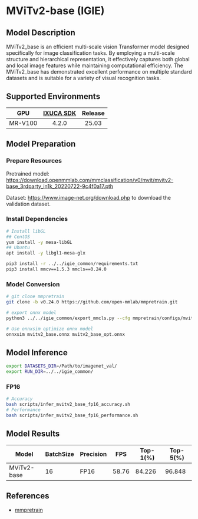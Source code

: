 # MViTv2-base (IGIE)

## Model Description

MViTv2_base is an efficient multi-scale vision Transformer model designed specifically for image classification tasks. By employing a multi-scale structure and hierarchical representation, it effectively captures both global and local image features while maintaining computational efficiency. The MViTv2_base has demonstrated excellent performance on multiple standard datasets and is suitable for a variety of visual recognition tasks.

## Supported Environments

| GPU    | [IXUCA SDK](https://gitee.com/deep-spark/deepspark#%E5%A4%A9%E6%95%B0%E6%99%BA%E7%AE%97%E8%BD%AF%E4%BB%B6%E6%A0%88-ixuca) | Release |
| :----: | :----: | :----: |
| MR-V100 | 4.2.0     |  25.03  |

## Model Preparation

### Prepare Resources

Pretrained model: <https://download.openmmlab.com/mmclassification/v0/mvit/mvitv2-base_3rdparty_in1k_20220722-9c4f0a17.pth>

Dataset: <https://www.image-net.org/download.php> to download the validation dataset.

### Install Dependencies

```bash
# Install libGL
## CentOS
yum install -y mesa-libGL
## Ubuntu
apt install -y libgl1-mesa-glx

pip3 install -r ../../igie_common/requirements.txt
pip3 install mmcv==1.5.3 mmcls==0.24.0
```

### Model Conversion

```bash
# git clone mmpretrain
git clone -b v0.24.0 https://github.com/open-mmlab/mmpretrain.git

# export onnx model
python3 ../../igie_common/export_mmcls.py --cfg mmpretrain/configs/mvit/mvitv2-base_8xb256_in1k.py --weight mvitv2-base_3rdparty_in1k_20220722-9c4f0a17.pth --output mvitv2_base.onnx

# Use onnxsim optimize onnx model
onnxsim mvitv2_base.onnx mvitv2_base_opt.onnx

```

## Model Inference

```bash
export DATASETS_DIR=/Path/to/imagenet_val/
export RUN_DIR=../../igie_common/
```

### FP16

```bash
# Accuracy
bash scripts/infer_mvitv2_base_fp16_accuracy.sh
# Performance
bash scripts/infer_mvitv2_base_fp16_performance.sh
```

## Model Results

| Model       | BatchSize | Precision | FPS      | Top-1(%) | Top-5(%) |
| ----------- | --------- | --------- | -------- | -------- | -------- |
| MViTv2-base | 16        | FP16      | 58.76    | 84.226   | 96.848   |

## References

- [mmpretrain](https://github.com/open-mmlab/mmpretrain)
